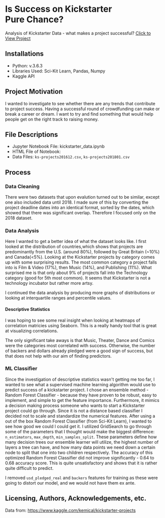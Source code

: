 # Is Success on Kickstarter Pure Chance?
Analysis of Kickstarter Data - what makes a project successful?
[Click to View Project](http://htmlpreview.github.io/?https://github.com/mkucz95/kickstarter_data/blob/master/kickstarter_data.html)

## Installations
- Python: v.3.6.3
- Libraries Used: Sci-Kit Learn, Pandas, Numpy
- Kaggle API

## Project Motivation
I wanted to investigate to see whether there are any trends that contribute to project success. Having a successful round of crowdfunding can make or break a career or dream. I want to try and find something that would help people get on the right track to raising money.

## File Descriptions
- Jupyter Notebook File: kickstarter_data.ipynb
- HTML File of Notebook:
- Data Files: `ks-projects201612.csv`, `ks-projects201801.csv`

## Process

### Data Cleaning
There were two datasets that upon evalution turned out to be similar, except one also included data until 2018. I made sure of this by converting the project deadline dates into an identical format, sorted by the dates, which showed that there was significant overlap. Therefore I focused only on the 2018 dataset.

### Data Analysis
Here I wanted to get a better idea of what the dataset looks like. I first looked at the distribution of countries,which shows that projects are predominantly from the U.S. (around 80%), followed by Great Britain (~10%) and Canada(<5%). Looking at the Kickstarter projects by category comes up with some surprising results. The most common category a project falls into is Film & Video (17%), then Music (14%), and Publishing (11%). What surprised me is that only about 9% of projects fall into the Technology category (good for 5th most common). It seems that Kickstarter is not a technology incubator but rather more artsy.

I continued the data analysis by producing more graphs of distributions or looking at interquartile ranges and percentile values.

#### Descriptive Statistics
I was hoping to see some real insight when looking at heatmaps of correlation matricies using Seaborn. This is a really handy tool that is great at visualizing correlations.

The only significant take aways is that Music, Theater, Dance and Comics were the categories most correlated with success.
Otherwise, the number of backers and dollars already pledged were a good sign of success, but that does not help with our aim of finding predictors.

### ML Classifier
Since the investigation of descriptive statistics wasn't getting me too far, I wanted to see what a supervised machine learning algorithm would use to predict success of a kickstarter project. I chose an ensemble method - Random Forest Classifier - because they have proven to be robust, easy to implement, and simple to get the feature importance. Furthermore, it mimics a decision making process someone who wants to start a Kickstarter project could go through. Since it is not a distance based classifier I decided not to scale and standardize the numerical features. After using a out of the box Random Forest Classifier (from Sci-Kit Learn), I wanted to see how good we could I could get it. I utilized GridSearch to go through some of the parameters that I thought would make the biggest difference: `n_estimators`, `max_depth`, `min_samples_split`. These parameters define how many decision trees our ensemble learner will utilize, the highest number of layers a tree can have, and how many data points we need down a certain node to split that one into two children respectively. The accuracy of this optimized Random Forest Classifier did not improve significantly - 0.64 to 0.68 accuracy score. This is quite unsatisfactory and shows that it is rather quite difficult to predict.

I removed `usd_pledged_real` and `backers` features for training as these were going to distort our model, and we would not have them ex ante.

## Licensing, Authors, Acknowledgements, etc.
Data from: https://www.kaggle.com/kemical/kickstarter-projects
